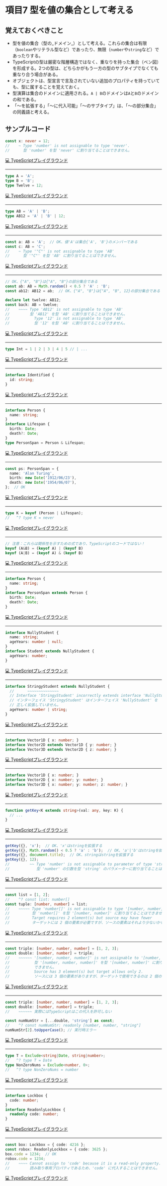# 項目7  型を値の集合として考える

## 覚えておくべきこと

* 型を値の集合（型の_ドメイン_）として考える。これらの集合は有限（`boolean`やリテラル型など）であったり、無限（`number`や`string`など）であったりする。
* TypeScriptの型は厳密な階層構造ではなく、重なりを持った集合（ベン図）を形成する。2つの型は、どちらかがもう一方の型のサブタイプでなくても重なり合う場合がある。
* オブジェクトは、型宣言で言及されていない追加のプロパティを持っていても、型に属することを覚えておく。
* 型演算は集合のドメインに適用される。`A | B`のドメインは`A`と`B`のドメインの和である。
* 「〜を拡張する」「〜に代入可能」「〜のサブタイプ」は、「〜の部分集合」の同義語と考える。

## サンプルコード

```ts
const x: never = 12;
//    ~ Type 'number' is not assignable to type 'never'.
//      型 'number' を型 'never' に割り当てることはできません。
```

[💻 TypeScriptプレイグラウンド](https://www.typescriptlang.org/ja/play/?ts=5.8.2#code/MYewdgzgLgBAHgLhmApgNxQJxgXhgRgCYBuAKAHpyZqYA-GAFQE8AHFGAcjAFcBbAIywcYASwjIQsAIYQIIgOZgp-ADbsoIGFFbsu6IQDoKVGtUDR6px4ChMQEkMFvRkzDA1gyAnJUBRDIGV9QGYMgaIZAZQZACwZAewZAcwZAWQZAPwZAbQZAZIZAIAYgA)

----

```ts
type A = 'A';
type B = 'B';
type Twelve = 12;
```

[💻 TypeScriptプレイグラウンド](https://www.typescriptlang.org/ja/play/?ts=5.8.2#code/C4TwDgpgBAglC8UDkMkG4BQpJQEIOV3S3GgBUB3CAGwDdpEBGAJjSA)

----

```ts
type AB = 'A' | 'B';
type AB12 = 'A' | 'B' | 12;
```

[💻 TypeScriptプレイグラウンド](https://www.typescriptlang.org/ja/play/?ts=5.8.2#code/C4TwDgpgBAggQlAvFA5DFUA+q4oNwBQokscAjAExKrpY4baV5A)

----

```ts
const a: AB = 'A';  // OK、値'A'は集合{'A', 'B'}のメンバーである
const c: AB = 'C';
//    ~ Type '"C"' is not assignable to type 'AB'
//      型 '"C"' を型 'AB' に割り当てることはできません。
```

[💻 TypeScriptプレイグラウンド](https://www.typescriptlang.org/ja/play/?ts=5.8.2#code/MYewdgzgLgBAhgLhgQQEIwLwwOTOwbhhgHpiYB5AaUEAGQEgVdtB7BkDG0wCBUBvBgGh1WwF9AdgyBDhkDPDIAWGQD8MgcwZAQgyBohgBQoSLGBI0mHAGECi0kSIA-GABUAngAcApjgBE2u9hgBLCDDAhYcCBBcBzMDgAIwAbWygQGCgrW1w+fTJDIkBo9XtHZ0AkhjT450BrBkAnJUAohkBlfUAzBnlAZQZACwZGaUBZBkA-BkBtBkBkhkAgBiA)

----

```ts
// OK、{"A", "B"}は{"A", "B"}の部分集合である
const ab: AB = Math.random() < 0.5 ? 'A' : 'B';
const ab12: AB12 = ab;  // OK、{"A", "B"}は{"A", "B", 12}の部分集合である

declare let twelve: AB12;
const back: AB = twelve;
//    ~~~~ Type 'AB12' is not assignable to type 'AB'
//         型 'AB12' を型 'AB' に割り当てることはできません。
//           Type '12' is not assignable to type 'AB'
//           型 '12' を型 'AB' に割り当てることはできません。
```

[💻 TypeScriptプレイグラウンド](https://www.typescriptlang.org/ja/play/?ts=5.8.2#code/PTAEHkGlEAGBvAiAgvANKeAheBfQ9gwOTUx0DsGQC4TAwJUDG0wCBVBzBkCEGQaIYAoAYwHsA7AZwBdQAQwBGALlCIMoALygAsoL4ALAHQAnQVwAmHALYAKAJSgAPKAAMKgKygA-KADkiB6HEOMDgNztu-IcIBGACZxSWCZf09QUBAIGAJUdCw8BKIsNGDscmp6ZhYWLQBTNgAbQTVC0BLCgT4Ad0KSgDdC0Ixg705eAWFBNgBrNoj6xpbvWOjQAD8ZqdAAFQBPAAdKp3aglwBLHlAuDgFBHh4tgHMuEWrQPg5rlbXJBxYJydfAaPVHMM3QQCSGD-WXIBrBkATkqAKIZAMr6gDMGJiAZQZABYMuDogFkGQB+DIBtBkAyQyAIAZnmBXviFvdHMFtrt9odjmcLsIrjc7qtPh5cQT8f8Sb9-o9QCCIdD4YjUZisUA)

----

```ts
type Int = 1 | 2 | 3 | 4 | 5 // | ...
```

[💻 TypeScriptプレイグラウンド](https://www.typescriptlang.org/ja/play/?ts=5.8.2#code/C4TwDgpgBAkgdsKBeKBGKAfKAmTUDMeALHgKxQD0FeAdHUA)

----

```ts
interface Identified {
  id: string;
}
```

[💻 TypeScriptプレイグラウンド](https://www.typescriptlang.org/ja/play/?ts=5.8.2#code/JYOwLgpgTgZghgYwgAgJIBMLmDYF3IDeAUMssOgFzIDOYUoA5gNzEC+QA)

----

```ts
interface Person {
  name: string;
}
interface Lifespan {
  birth: Date;
  death?: Date;
}
type PersonSpan = Person & Lifespan;
```

[💻 TypeScriptプレイグラウンド](https://www.typescriptlang.org/ja/play/?ts=5.8.2#code/JYOwLgpgTgZghgYwgAgArQM4HsTIN4BQyyIcAthAFzIZhSgDmA3AQL4GiSyIoAywMCBgAOcXIWIAjYFDAALagBE4kFsQAmEFXID8SlRBbswAT2Ep0UbCADKo3AF40mHMgBkyfoJFimQA)

----

```ts
const ps: PersonSpan = {
  name: 'Alan Turing',
  birth: new Date('1912/06/23'),
  death: new Date('1954/06/07'),
};  // OK
```

[💻 TypeScriptプレイグラウンド](https://www.typescriptlang.org/ja/play/?ts=5.8.2#code/MYewdgzgLgBADhAXDACgUwE4XAZTgQzBgF4YBvAKBhjHwFs1kByAQQBtCYAVAVwwEswAcyYAaKjABG-DFAAWyMGgDuMACL4oaABRMAjAE49AJgD0ABgBsp4wGYmASnHUAJmk0KaK9Zp36DAKwALBbW5gDsjuIAvgDc1KamMADyANJAA)

----

```ts
type K = keyof (Person | Lifespan);
//   ^? type K = never
```

[💻 TypeScriptプレイグラウンド](https://www.typescriptlang.org/ja/play/?ts=5.8.2#code/C4TwDgpgBA0lC8UDWEQHsBmUAUAFCATgM5oB2UAPlADICWGERYAhqQJQDcAUAPQ9QCAegH4ooSLARRSEAG6EgA)

----

```ts
// 注意：これらは関係性を示すための式であり、TypeScriptのコードではない！
keyof (A&B) = (keyof A) | (keyof B)
keyof (A|B) = (keyof A) & (keyof B)
```

[💻 TypeScriptプレイグラウンド](https://www.typescriptlang.org/ja/play/?ts=5.8.2#code/PTAEgubR4Q0LH-GUGQYhkJEMh7BkEWpgh+UOQGgkhkFyehNBkH0GQQIZA7BkHh9QcwZAhBkCiGQQAYAVATwAcBTAZQGMAnAS1YAXUoGaGQD8MgSYZKyQFYMgEQZAgP8AoANbtmAewBmoABQBBAGQAhAJSgAvPvVbdBiwB8bGnaHNrXuw4-NWXdqAOoEYBbuZAA)

----

```ts
interface Person {
  name: string;
}
interface PersonSpan extends Person {
  birth: Date;
  death?: Date;
}
```

[💻 TypeScriptプレイグラウンド](https://www.typescriptlang.org/ja/play/?ts=5.8.2#code/JYOwLgpgTgZghgYwgAgArQM4HsTIN4BQyyIcAthAFzIZhSgDmA3AQL4GiSyIrpTYgAygAc4uCAA9IIACYY0mHPiLIARsChgAFtQAicSC2IyIBrQH49BiC1ZA)

----

```ts
interface NullyStudent {
  name: string;
  ageYears: number | null;
}
interface Student extends NullyStudent {
  ageYears: number;
}
```

[💻 TypeScriptプレイグラウンド](https://www.typescriptlang.org/ja/play/?ts=5.8.2#code/JYOwLgpgTgZghgYwgAgHIFcA2mCeBlMdAEwnGQG8AoZZEOAWwgC5kBnMKUAcwG5rk4XCAE0IcKKxYh09AEbRkAH1pZMfAL6VQkWIhQFipMMggAPSCCKs0q-IRJkqNQSLESpM+VA1A)

----

```ts
interface StringyStudent extends NullyStudent {
  //      ~~~~~~~~~~~~~~
  // Interface 'StringyStudent' incorrectly extends interface 'NullyStudent'.
  // インターフェイス 'StringyStudent' はインターフェイス 'NullyStudent' を
  // 正しく拡張していません。
  ageYears: number | string;
}
```

[💻 TypeScriptプレイグラウンド](https://www.typescriptlang.org/ja/play/?ts=5.8.2#code/JYOwLgpgTgZghgYwgAgMpiqA5gT3QVwBMJxkIAPSEQgZ2QDl8AbJvMIksZAbwChlkAekEDRyAH6Sp06fyEiAkuGjwkyAOTpMIXAWLh1yUAgD2UKBARhWZSiVpHlsRCnWMWbDgYB0c4ckAShkBnhkB+hkAfhkBVhkByhgDAToYNLWxPfTBDQHsGYPDouI13Vj1OQ0Akhj8RQGNrQHUGQHkGQEOjQFZ9CsAzBkARBkA-BkBtBkBkhkAgBjk4LAgATQg4KBoALmQQfABbACNoZAAfZBoMbABuXgBfIA)

----

```ts
interface Vector1D { x: number; }
interface Vector2D extends Vector1D { y: number; }
interface Vector3D extends Vector2D { z: number; }
```

[💻 TypeScriptプレイグラウンド](https://www.typescriptlang.org/ja/play/?ts=5.8.2#code/JYOwLgpgTgZghgYwgAgGoQWA9lAjAEWQG9kAPALmRAFcBbAI2gG5kBfAKFElkRXUxwAmQhFKQQAEwDOaDNjyESAT0o0GzNp3DR4SWQKgBmEWIiSZ-ecOLIAXqrqMoLVkA)

----

```ts
interface Vector1D { x: number; }
interface Vector2D { x: number; y: number; }
interface Vector3D { x: number; y: number; z: number; }
```

[💻 TypeScriptプレイグラウンド](https://www.typescriptlang.org/ja/play/?ts=5.8.2#code/JYOwLgpgTgZghgYwgAgGoQWA9lAjAEWQG9kAPALmRAFcBbAI2gG5kBfAKFElkRXUxwAmQiQpU6jKCwCelGg2ZtO4aPCRoM2KAGYRZORMWzxCqcgBeB0y1ZA)

----

```ts
function getKey<K extends string>(val: any, key: K) {
  // ...
}
```

[💻 TypeScriptプレイグラウンド](https://www.typescriptlang.org/ja/play/?ts=5.8.2#code/GYVwdgxgLglg9mABAcwKZQNKoJ4B4OKoAeUqYAJgM6KVQBOMYyAfABQBuAhgDYBcinMNgA0iANY5+GAJSIA3gChEiAPQrEAOi0KAvkA)

----

```ts
getKey({}, 'x');  // OK、'x'はstringを拡張する
getKey({}, Math.random() < 0.5 ? 'a' : 'b');  // OK、'a'|'b'はstringを拡張する
getKey({}, document.title);  // OK、stringはstringを拡張する
getKey({}, 12);
//         ~~ Type 'number' is not assignable to parameter of type 'string'
//            型 'number' の引数を型 'string' のパラメーターに割り当てることはできません。
```

[💻 TypeScriptプレイグラウンド](https://www.typescriptlang.org/ja/play/?ts=5.8.2#code/OYUwLg0iCeAUDeBfANAAgOQA90EoDcqqA9EagPISCADFuoPYMAzmAE4CWAdsIEkMgh0aCs+oJoMgaIYAUKEgwEKVAFkAhmAAWAOiay2AEwD2AW1g5UAHlQAGJQFZUAfgyz0qAFwYARrgLFSFarYA+6Fw2Z2Lj4hUXAoOCQ0LQBjAFdtEDYwJTAWMAAbEHxCEnIqRlYOAKLggRExCMk0AEYAJnxhPMIWloA-NtQAFWgABxAMNgSnECY7FnpUNk0wVFl6ehZgNlknLNQwTVRe2VVEsFHUTQAzDb6B9EKg9CbSVvvCQGj1QeHRu0A7BkBUfUAHU05ny8CHA+gEWGQCXDIBDhkAPwyAfoZIYBrBkATkqAKIZAMr6gDMGQSAZQZABYMtEA5gyAWQZAH4MgG0GQDJDIAgBiAA)

----

```ts
const list = [1, 2];
//    ^? const list: number[]
const tuple: [number, number] = list;
//    ~~~~~ Type 'number[]' is not assignable to type '[number, number]'
//          型 'number[]' を型 '[number, number]' に割り当てることはできません
//          Target requires 2 element(s) but source may have fewer
//          ターゲットには 2 個の要素が必要ですが、ソースの要素はそれより少ないかもしれません
```

[💻 TypeScriptプレイグラウンド](https://www.typescriptlang.org/ja/play/?ts=5.8.2#code/MYewdgzgLgBANgS2jAvDA2gRgDQwEwC6A3AFAD0ZMVMAegPwyiSyLQBcMYArgLYBGAUwBO6AiSbIoXAA5wBHdN37DcSwUIKp4SKKQrUYAP2PGYAFQCe0gTADka4aNswknELACGECAgDmYDz45GCgQEKsbW0VedVUY4QJbckoDVMBo9TsHEUSYQCSGDKisuOUNZ0BrBkAnJUAohkBlfUAzBkBohkBlBkALBkB7BkBzBkBZBkA-BkBtBkBkhmTU1LMPIV8BWCEBAEcuBBmIfBgBOR4BMCgACggAShg+LlgIEC4hYBseDwsYAAsPADcbADMBAHdhYZHqQH6GQB+GQBNDIBhhkAEwxlNorQDQCoA7BkAgZGAAl9ADIMgFH9OEdQCaDEjAIAMgF6Gf6AToZ4Qi2oBdBkAMQyACIYqoBEHUAVgyAEQZANIMgCCGQDqDOT+gMgA)

----

```ts
const triple: [number, number, number] = [1, 2, 3];
const double: [number, number] = triple;
//    ~~~~~~ '[number, number, number]' is not assignable to '[number, number]'
//           型 '[number, number, number]' を型 '[number, number]' に割り当てることは
//           できません。
//           Source has 3 element(s) but target allows only 2.
//           ソースには 3 個の要素がありますが、ターゲットで使用できるのは 2 個のみです。
```

[💻 TypeScriptプレイグラウンド](https://www.typescriptlang.org/ja/play/?ts=5.8.2#code/MYewdgzgLgBFBOBLADgGwKYC4YG0wFcBbAI3XgBoYCSzLrT4BdGAXlwEZKAmSgZkYDcAKFCRYAExD5iGbHiIM6CsszYIUGYQHotMPTAB+R4zADk8mhSrKr9FaZiIIVELACGECIgDmYNzPQ4EDMLRWtLRlMhHX1Y2MBo9RC7WxslCIdAJIZE82S0hkiYQGsGQCclQCiGQGV9QDMGQGiGQGUGQAsGQHsGaN04uMBzBkBZBkA-BkBtBkBkhkAgBha2uIBlKXhgQIALDxheGHQMQnQwKAAKCABKGGJ8WCg3eG90d1RUEAB3Z3BUAE8YLgA6EdH9QF6GQB+GQE6GQsaFjBANAKgDsGQCBkYACX0AMgyAIQZSt1AJoMUMAgAyAfoYvoAmhkAwwyACYZ2oB-eUAFK5daoggFcYEgwD+DO0EYMgA)

----

```ts
const triple: [number, number, number] = [1, 2, 3];
const double: [number, number] = triple;
//    ~~~~~~ 実際にはTypeScriptはこの代入を許可しない

const numNumStr = [...double, 'string'] as const;
//    ^? const numNumStr: readonly [number, number, "string"]
numNumStr[2].toUpperCase(); // 実行時エラー
```

[💻 TypeScriptプレイグラウンド](https://www.typescriptlang.org/ja/play/?ts=5.8.2#code/MYewdgzgLgBFBOBLADgGwKYC4YG0wFcBbAI3XgBoYCSzLrT4BdGAXlwEZKAmSgZkYDcAKFCRYAExD5iGbHiIM6CsszYIUGYQHotMPTAB+R4zED52oGy0wNYMgewYAKgE9k6AMrAkyKNcDKDIDsGQMdygKaKgEkMgIxRgPfKgOoMgFYMgCIMQiLg0FREAHJEzgisuAB0uZLSGJQA5NBIYADmRcwAhhAwotDauvoAegD89Ymw1GmEGfDY8OjVkmCo9rj0tMk0FDAARKWIFfOMQj3pCDhcjNlQIACqyE7wAMK16AAUAJQCMDpmgDIRgEJmgBUMgJcMgD8MQA)

----

```ts
type T = Exclude<string|Date, string|number>;
//   ^? type T = Date
type NonZeroNums = Exclude<number, 0>;
//   ^? type NonZeroNums = number
```

[💻 TypeScriptプレイグラウンド](https://www.typescriptlang.org/ja/play/?ts=5.8.2#code/C4TwDgpgBAKlC8UCiAPAxgGwK4BMIB4BnYAJwEsA7AcwB8ARAQ2AgBopjzqaKsBbAIwgkAfAG4AUAHpJUWQD0A-FFCRYCKI2biV0AHIB7CgC0h+3X0LrUmXAR4ChbAAxipM+Up1QDx0+d6WiPaCJEA)

----

```ts
interface Lockbox {
  code: number;
}
interface ReadonlyLockbox {
  readonly code: number;
}
```

[💻 TypeScriptプレイグラウンド](https://www.typescriptlang.org/ja/play/?ts=5.8.2#code/JYOwLgpgTgZghgYwgAgDIHsEGsBG6AeyA3gFDLILoAmEAXMiAK4C2O0A3CQL4miSyIUAJQhwq6EABsAnhmx5CpclFHip0itToMWbKJy5A)

----

```ts
const box: Lockbox = { code: 4216 };
const robox: ReadonlyLockbox = { code: 3625 };
box.code = 1234;  // OK
robox.code = 1234;
//    ~~~~ Cannot assign to 'code' because it is a read-only property.
//         読み取り専用プロパティであるため、'code' に代入することはできません。
```

[💻 TypeScriptプレイグラウンド](https://www.typescriptlang.org/ja/play/?ts=5.8.2#code/MYewdgzgLgBARiAHgLhgGRMA1gxMC8MA3jKACYCmqALAEwCMAbDAL4DcAUKJLAE4i5UAJQoBDMuAA2ATwzZcBYqRCVUAZka0ArK064AdOQqL6tNdTYwYAemswA8gGkO-A0ZNmLHW1asA-AL8YAGFRMDAQWFEICABLAHMwGCgQGAByIzT4CmBRAFcIY1jYWIgYURheMTIAWilpGAAHfkaKXihpfW87X16YQFqowH8GQDXlQCiGQCAdQApXQHWGQFuGQEWGQDGGQGKGQHMGQCEGQGiGQH0GQECGQEAGDJUKLMBrBkBjuUBTRUBNBk3AZQZACwZAewZVwFkGQD8GQG0GQGSGQCAGIA)

